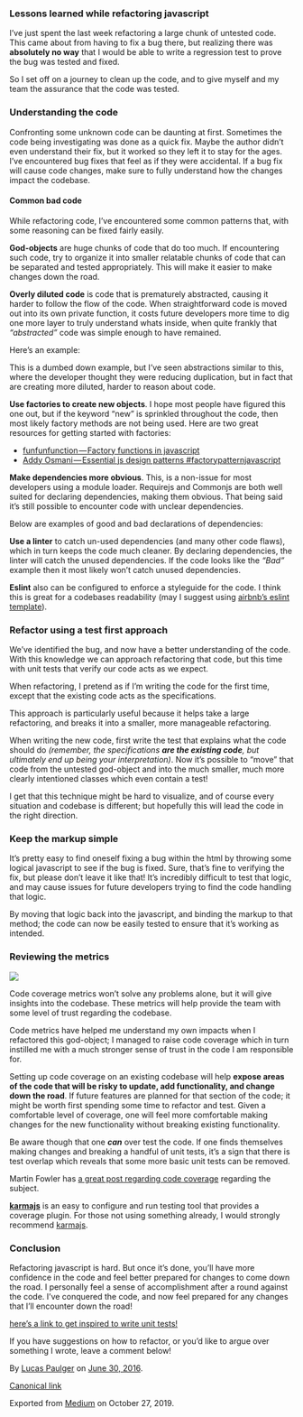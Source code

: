 ### Lessons learned while refactoring javascript

I’ve just spent the last week refactoring a large chunk of untested code. This came about from having to fix a bug there, but realizing there was **absolutely no way** that I would be able to write a regression test to prove the bug was tested and fixed.

So I set off on a journey to clean up the code, and to give myself and my team the assurance that the code was tested.

### Understanding the code

Confronting some unknown code can be daunting at first. Sometimes the code being investigating was done as a quick fix. Maybe the author didn’t even understand their fix, but it worked so they left it to stay for the ages. I’ve encountered bug fixes that feel as if they were accidental. If a bug fix will cause code changes, make sure to fully understand how the changes impact the codebase.

#### Common bad code

While refactoring code, I’ve encountered some common patterns that, with some reasoning can be fixed fairly easily.

**God-objects** are huge chunks of code that do too much. If encountering such code, try to organize it into smaller relatable chunks of code that can be separated and tested appropriately. This will make it easier to make changes down the road.

**Overly diluted code** is code that is prematurely abstracted, causing it harder to follow the flow of the code. When straightforward code is moved out into its own private function, it costs future developers more time to dig one more layer to truly understand whats inside, when quite frankly that _“abstracted”_ code was simple enough to have remained.

Here’s an example:

<script src="https://gist.github.com/lpaulger/a5fb0d4b77cdd0f40102b53cff64ec10.js"></script>

This is a dumbed down example, but I’ve seen abstractions similar to this, where the developer thought they were reducing duplication, but in fact that are creating more diluted, harder to reason about code.

**Use factories to create new objects**. I hope most people have figured this one out, but if the keyword “new” is sprinkled throughout the code, then most likely factory methods are not being used. Here are two great resources for getting started with factories:

*   [funfunfunction — Factory functions in javascript](https://www.youtube.com/watch?v=ImwrezYhw4w)
*   [Addy Osmani — Essential js design patterns #factorypatternjavascript](https://addyosmani.com/resources/essentialjsdesignpatterns/book/#factorypatternjavascript)

**Make dependencies more obvious**. This, is a non-issue for most developers using a module loader. Requirejs and Commonjs are both well suited for declaring dependencies, making them obvious. That being said it’s still possible to encounter code with unclear dependencies.

Below are examples of good and bad declarations of dependencies:

<script src="https://gist.github.com/lpaulger/88049f7bff621d77b385dd4f0346b47b.js"></script>

**Use a linter** to catch un-used dependencies (and many other code flaws), which in turn keeps the code much cleaner. By declaring dependencies, the linter will catch the unused dependencies. If the code looks like the _“Bad”_ example then it most likely won’t catch unused dependencies.

**Eslint** also can be configured to enforce a styleguide for the code. I think this is great for a codebases readability (may I suggest using [airbnb’s eslint template](https://github.com/airbnb/javascript/)).

### Refactor using a test first approach

We’ve identified the bug, and now have a better understanding of the code. With this knowledge we can approach refactoring that code, but this time with unit tests that verify our code acts as we expect.

When refactoring, I pretend as if I’m writing the code for the first time, except that the existing code acts as the specifications.

This approach is particularly useful because it helps take a large refactoring, and breaks it into a smaller, more manageable refactoring.

When writing the new code, first write the test that explains what the code should do _(remember, the specifications_ **_are the existing code_**_, but ultimately end up being your interpretation)_. Now it’s possible to “move” that code from the untested god-object and into the much smaller, much more clearly intentioned classes which even contain a test!

I get that this technique might be hard to visualize, and of course every situation and codebase is different; but hopefully this will lead the code in the right direction.

### Keep the markup simple

It’s pretty easy to find oneself fixing a bug within the html by throwing some logical javascript to see if the bug is fixed. Sure, that’s fine to verifying the fix, but please don’t leave it like that! It’s incredibly difficult to test that logic, and may cause issues for future developers trying to find the code handling that logic.

By moving that logic back into the javascript, and binding the markup to that method; the code can now be easily tested to ensure that it’s working as intended.

### Reviewing the metrics

[![](https://cdn-images-1.medium.com/max/1200/1*RHqpb4Z7Nm667l1RcRnEZA.png)](https://cdn-images-1.medium.com/max/1200/1*RHqpb4Z7Nm667l1RcRnEZA.png)

Code coverage metrics won’t solve any problems alone, but it will give insights into the codebase. These metrics will help provide the team with some level of trust regarding the codebase.

Code metrics have helped me understand my own impacts when I refactored this god-object; I managed to raise code coverage which in turn instilled me with a much stronger sense of trust in the code I am responsible for.

Setting up code coverage on an existing codebase will help **expose areas of the code that will be risky to update, add functionality, and change down the road**. If future features are planned for that section of the code; it might be worth first spending some time to refactor and test. Given a comfortable level of coverage, one will feel more comfortable making changes for the new functionality without breaking existing functionality.

Be aware though that one ***can*** over test the code. If one finds themselves making changes and breaking a handful of unit tests, it’s a sign that there is test overlap which reveals that some more basic unit tests can be removed.

Martin Fowler has [a great post regarding code coverage](http://martinfowler.com/bliki/TestCoverage.html) regarding the subject.

[**karmajs**](https://karma-runner.github.io/1.0/index.html) is an easy to configure and run testing tool that provides a coverage plugin. For those not using something already, I would strongly recommend [karmajs](https://karma-runner.github.io/1.0/index.html).

### Conclusion

Refactoring javascript is hard. But once it’s done, you’ll have more confidence in the code and feel better prepared for changes to come down the road. I personally feel a sense of accomplishment after a round against the code. I’ve conquered the code, and now feel prepared for any changes that I’ll encounter down the road!

[here’s a link to get inspired to write unit tests!](http://www.artima.com/weblogs/viewpost.jsp?thread=203994)

If you have suggestions on how to refactor, or you’d like to argue over something I wrote, leave a comment below!

By [Lucas Paulger](https://medium.com/@lpaulger) on [<time class="dt-published" datetime="2016-06-30T15:44:20.943Z">June 30, 2016</time>](https://medium.com/p/9d3679b9d5df).

[Canonical link](https://medium.com/@lpaulger/lessons-learned-while-refactoring-javascript-9d3679b9d5df)

Exported from [Medium](https://medium.com) on October 27, 2019.
